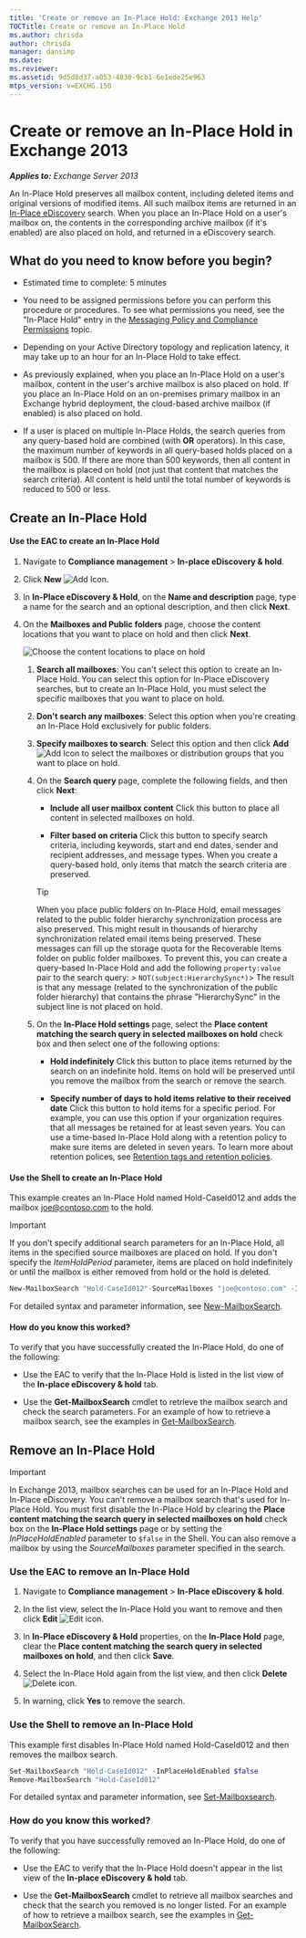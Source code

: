 ```yaml
---
title: 'Create or remove an In-Place Hold: Exchange 2013 Help'
TOCTitle: Create or remove an In-Place Hold
ms.author: chrisda
author: chrisda
manager: dansimp
ms.date: 
ms.reviewer: 
ms.assetid: 9d5d8d37-a053-4830-9cb1-6e1ede25e963
mtps_version: v=EXCHG.150
---
```


# Create or remove an In-Place Hold in Exchange 2013

_**Applies to:** Exchange Server 2013_

An In-Place Hold preserves all mailbox content, including deleted items and original versions of modified items. All such mailbox items are returned in an [In-Place eDiscovery](in-place-ediscovery-exchange-2013-help.md) search. When you place an In-Place Hold on a user's mailbox on, the contents in the corresponding archive mailbox (if it's enabled) are also placed on hold, and returned in a eDiscovery search.

## What do you need to know before you begin?

- Estimated time to complete: 5 minutes

- You need to be assigned permissions before you can perform this procedure or procedures. To see what permissions you need, see the "In-Place Hold" entry in the [Messaging Policy and Compliance Permissions](http://technet.microsoft.com/library/ec4d3b9f-b85a-4cb9-95f5-6fc149c3899b.aspx) topic.

- Depending on your Active Directory topology and replication latency, it may take up to an hour for an In-Place Hold to take effect.

- As previously explained, when you place an In-Place Hold on a user's mailbox, content in the user's archive mailbox is also placed on hold. If you place an In-Place Hold on an on-premises primary mailbox in an Exchange hybrid deployment, the cloud-based archive mailbox (if enabled) is also placed on hold.

- If a user is placed on multiple In-Place Holds, the search queries from any query-based hold are combined (with **OR** operators). In this case, the maximum number of keywords in all query-based holds placed on a mailbox is 500. If there are more than 500 keywords, then all content in the mailbox is placed on hold (not just that content that matches the search criteria). All content is held until the total number of keywords is reduced to 500 or less.

## Create an In-Place Hold

#### Use the EAC to create an In-Place Hold

1. Navigate to **Compliance management** \> **In-place eDiscovery & hold**.

2. Click **New** ![Add Icon](images/ITPro_EAC_AddIcon.gif).

3. In **In-Place eDiscovery & Hold**, on the **Name and description** page, type a name for the search and an optional description, and then click **Next**.

4. On the **Mailboxes and Public folders** page, choose the content locations that you want to place on hold and then click **Next**.

   ![Choose the content locations to place on hold](images/bbe76c50-a93b-4e5e-acd2-78e0d747ea19.png)

   1. **Search all mailboxes**: You can't select this option to create an In-Place Hold. You can select this option for In-Place eDiscovery searches, but to create an In-Place Hold, you must select the specific mailboxes that you want to place on hold.

   2. **Don't search any mailboxes**: Select this option when you're creating an In-Place Hold exclusively for public folders.

   3. **Specify mailboxes to search**: Select this option and then click **Add** ![Add Icon](images/ITPro_EAC_AddIcon.gif) to select the mailboxes or distribution groups that you want to place on hold.

   4. On the **Search query** page, complete the following fields, and then click **Next**:

      - **Include all user mailbox content** Click this button to place all content in selected mailboxes on hold.

      - **Filter based on criteria** Click this button to specify search criteria, including keywords, start and end dates, sender and recipient addresses, and message types. When you create a query-based hold, only items that match the search criteria are preserved.

      > [!TIP]
      > When you place public folders on In-Place Hold, email messages related to the public folder hierarchy synchronization process are also preserved. This might result in thousands of  hierarchy synchronization related email items being preserved. These messages can fill up the storage quota for the Recoverable Items folder on public folder mailboxes. To prevent this, you can create a query-based In-Place Hold and add the following `property:value` pair to the search query: > `NOT(subject:HierarchySync*)`> The result is that any message (related to the synchronization of the public folder hierarchy) that contains the phrase "HierarchySync" in the subject line is not placed on hold.

   5. On the **In-Place Hold settings** page, select the **Place content matching the search query in selected mailboxes on hold** check box and then select one of the following options:

      - **Hold indefinitely** Click this button to place items returned by the search on an indefinite hold. Items on hold will be preserved until you remove the mailbox from the search or remove the search.

      - **Specify number of days to hold items relative to their received date** Click this button to hold items for a specific period. For example, you can use this option if your organization requires that all messages be retained for at least seven years. You can use a time-based In-Place Hold along with a retention policy to make sure items are deleted in seven years. To learn more about retention polices, see [Retention tags and retention policies](retention-tags-and-policies-exchange-2013-help.md).

#### Use the Shell to create an In-Place Hold

This example creates an In-Place Hold named Hold-CaseId012 and adds the mailbox joe@contoso.com to the hold.

> [!IMPORTANT]
> If you don't specify additional search parameters for an In-Place Hold, all items in the specified source mailboxes are placed on hold. If you don't specify the _ItemHoldPeriod_ parameter, items are placed on hold indefinitely or until the mailbox is either removed from hold or the hold is deleted.

```powershell
New-MailboxSearch "Hold-CaseId012"-SourceMailboxes "joe@contoso.com" -InPlaceHoldEnabled $true
```

For detailed syntax and parameter information, see [New-MailboxSearch](http://technet.microsoft.com/library/74303b47-bb49-407c-a43b-590356eae35c.aspx).

#### How do you know this worked?

To verify that you have successfully created the In-Place Hold, do one of the following:

- Use the EAC to verify that the In-Place Hold is listed in the list view of the **In-place eDiscovery & hold** tab.

- Use the **Get-MailboxSearch** cmdlet to retrieve the mailbox search and check the search parameters. For an example of how to retrieve a mailbox search, see the examples in [Get-MailboxSearch](http://technet.microsoft.com/library/a2f3ab70-6ec6-4c06-b862-f32d498c3ef8.aspx).

## Remove an In-Place Hold

> [!IMPORTANT]
> In Exchange 2013, mailbox searches can be used for an In-Place Hold and In-Place eDiscovery. You can't remove a mailbox search that's used for In-Place Hold. You must first disable the In-Place Hold by clearing the **Place content matching the search query in selected mailboxes on hold** check box on the **In-Place Hold settings** page or by setting the _InPlaceHoldEnabled_ parameter to `$false` in the Shell. You can also remove a mailbox by using the _SourceMailboxes_ parameter specified in the search.

### Use the EAC to remove an In-Place Hold

1. Navigate to **Compliance management** \> **In-Place eDiscovery & hold**.

2. In the list view, select the In-Place Hold you want to remove and then click **Edit** ![Edit icon](images/ITPro_EAC_EditIcon.gif).

3. In **In-Place eDiscovery & Hold** properties, on the **In-Place Hold** page, clear the **Place content matching the search query in selected mailboxes on hold**, and then click **Save**.

4. Select the In-Place Hold again from the list view, and then click **Delete** ![Delete icon](images/ITPro_EAC_DeleteIcon.gif).

5. In warning, click **Yes** to remove the search.

### Use the Shell to remove an In-Place Hold

This example first disables In-Place Hold named Hold-CaseId012 and then removes the mailbox search.

```powershell
Set-MailboxSearch "Hold-CaseId012" -InPlaceHoldEnabled $false
Remove-MailboxSearch "Hold-CaseId012"
```

For detailed syntax and parameter information, see [Set-Mailboxsearch](http://technet.microsoft.com/library/23201ff0-e30a-4efd-9384-ab0af5815701.aspx).

### How do you know this worked?

To verify that you have successfully removed an In-Place Hold, do one of the following:

- Use the EAC to verify that the In-Place Hold doesn't appear in the list view of the **In-place eDiscovery & hold** tab.

- Use the **Get-MailboxSearch** cmdlet to retrieve all mailbox searches and check that the search you removed is no longer listed. For an example of how to retrieve a mailbox search, see the examples in [Get-MailboxSearch](http://technet.microsoft.com/library/a2f3ab70-6ec6-4c06-b862-f32d498c3ef8.aspx).
